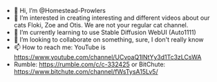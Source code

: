 - 👋 Hi, I’m @Homestead-Prowlers
- 👀 I’m interested in creating interesting and different videos about our cats Floki, Zoe and Otis.  We are not your regular cat channel.
- 🌱 I’m currently learning to use Stable Diffusion WebUI (Auto1111)
- 💞️ I’m looking to collaborate on something, sure, I don't really know
- 📫 How to reach me:  YouTube is https://www.youtube.com/channel/UCvoaQ1INtYy3d1Tc3zLCsWA
- Rumble:  https://rumble.com/c/c-332425 or BitChute: https://www.bitchute.com/channel/fWsTysA15Lv5/

<!---
Homestead-Prowlers/Homestead-Prowlers is a ✨ special ✨ repository because its `README.md` (this file) appears on your GitHub profile.
You can click the Preview link to take a look at your changes.
--->
